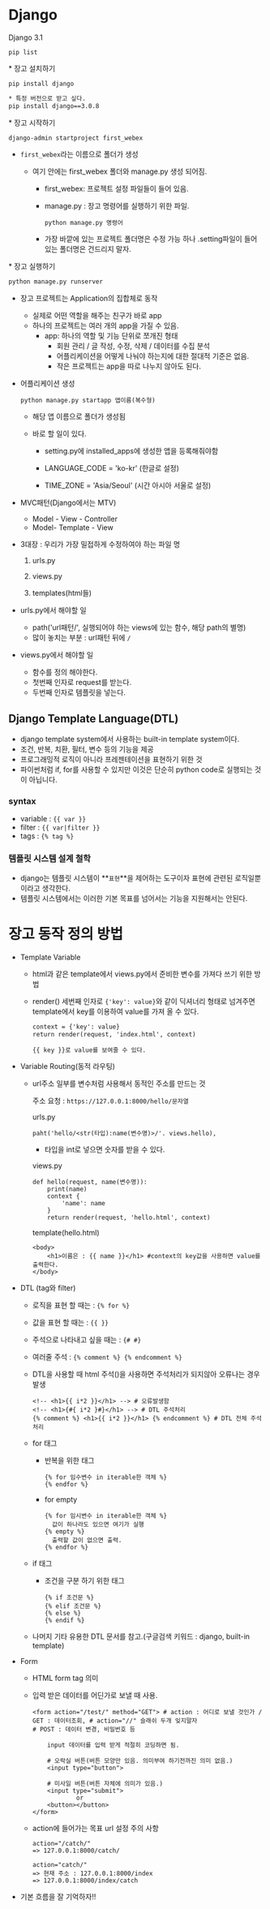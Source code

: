 # Django

Django 3.1

`pip list`

 \* 장고 설치하기

```txt
pip install django

* 특정 버전으로 받고 싶다.
pip install django==3.0.8
```



\* 장고 시작하기

```txt
django-admin startproject first_webex
```

* `first_webex`라는 이름으로 폴더가 생성

  * 여기 안에는 first_webex 폴더와 manage.py 생성 되어짐.

    * first_webex: 프로젝트 설정 파일들이 들어 있음.

    * manage.py : 장고 명령어를 실행하기 위한 파일.

      `python manage.py 명령어`

    * 가장 바깥에 있는 프로젝트 폴더명은 수정 가능 하나 .setting파일이 들어 있는 폴더명은 건드리지 말자.

\* 장고 실행하기

```txt
python manage.py runserver
```



* 장고 프로젝트는 Application의 집합체로 동작

  * 실제로 어떤 역할을 해주는 친구가 바로 app
  * 하나의 프로젝트는 여러 개의 app을 가질 수 있음.
    * app: 하나의 역할 및 기능 단위로 쪼개진 형태
      * 회원 관리 / 글 작성, 수정, 삭제 / 데이터를 수집 분석
      * 어플리케이션을 어떻게 나눠야 하는지에 대한 절대적 기준은 없음.
      * 작은 프로젝트는 app을 따로 나누지 않아도 된다.

* 어플리케이션 생성

  ```
  python manage.py startapp 앱이름(복수형)
  ```

  * 해당 앱 이름으로 폴더가 생성됨

  * 바로 할 일이 있다.

    * setting.py에 installed_apps에 생성한 앱을 등록해줘야함

    * LANGUAGE_CODE = 'ko-kr' (한글로 설정)

    * TIME_ZONE = 'Asia/Seoul' (시간 아시아 서울로 설정)

      

* MVC패턴(Django에서는 MTV)

  * Model - View - Controller
  * Model- Template - View

* 3대장 : 우리가 가장 밀접하게 수정하여야 하는 파일 명

  1. urls.py

  2. views.py

  3. templates(html들)

     

* urls.py에서 해야할 일

  * path('url패턴/', 실행되어야 하는 views에 있는 함수, 해당 path의 별명)
  * 많이 놓치는 부분 : url패턴 뒤에 `/`

  

* views.py에서 해야할 일

  * 함수를 정의 해야한다.
  * 첫번째 인자로 request를 받는다.
  * 두번째 인자로 템플릿을 넣는다.



## Django Template Language(DTL)

* django template system에서 사용하는 built-in template system이다.
* 조건, 반복, 치환, 필터, 변수 등의 기능을 제공
* 프로그래밍적 로직이 아니라 프레젠테이션을 표현하기 위한 것
* 파이썬처럼 if, for를 사용할 수 있지만 이것은 단순히 python code로 실행되는 것이 아닙니다.



### syntax

* variable : `{{ var }}`
* filter : `{{ var|filter }}`
* tags : `{% tag %}`



### 템플릿 시스템 설계 철학

* django는 템플릿 시스템이 **`표현`**을 제어하는 도구이자 표현에 관련된 로직일뿐이라고 생각한다.
* 템플릿 시스템에서는 이러한 기본 목표를 넘어서는 기능을 지원해서는 안된다.



# 장고 동작 정의 방법

* Template Variable

  * html과 같은 template에서 views.py에서 준비한 변수를 가져다 쓰기 위한 방법

  * render() 세번째 인자로 `{'key': value}`와 같이 딕셔너리 형태로 넘겨주면 template에서 key를 이용하여 value를 가져 올 수 있다.

    ```html
    context = {'key': value}
    return render(request, 'index.html', context)
    ```

    ```
    {{ key }}로 value를 보여줄 수 있다.
    ```

* Variable Routing(동적 라우팅)

  * url주소 일부를 변수처럼 사용해서 동적인 주소를 만드는 것

    주소 요청 : `https://127.0.0.1:8000/hello/문자열`

    urls.py

    ```
    paht('hello/<str(타입):name(변수명)>/'. views.hello),
    ```

    * 타입을 int로 넣으면 숫자를 받을 수 있다.

    views.py

    ```
    def hello(request, name(변수명)):
    	print(name)
    	context {
    		'name': name
    	}
    	return render(request, 'hello.html', context)
    ```

    template(hello.html)

    ```
    <body>
    	<h1>이름은 : {{ name }}</h1> #context의 key값을 사용하면 value를 출력한다.
    </body>
    ```

    

* DTL (tag와 filter)

  * 로직을 표현 할 때는 : `{% for %}`

  * 값을 표현 할 때는 : `{{ }}`

  * 주석으로 나타내고 싶을 때는 : `{# #}`

  * 여러줄 주석 : `{% comment %} {% endcomment %}`

  * DTL을 사용할 때 html 주석(<!-- -->)을 사용하면 주석처리가 되지않아 오류나는 경우 발생

    ```
    <!-- <h1>{{ i*2 }}</h1> --> # 오류발생함
    <!-- <h1>{#{ i*2 }#}</h1> --> # DTL 주석처리
    {% comment %} <h1>{{ i*2 }}</h1> {% endcomment %} # DTL 전체 주석처리
    ```

  * for 태그

    * 반복을 위한 태그

      ```
      {% for 임수변수 in iterable한 객체 %}
      {% endfor %}
      ```

    * for empty

      ```
      {% for 임시변수 in iterable한 객체 %}
      	값이 하나라도 있으면 여기가 실행
      {% empty %}
      	출력할 값이 없으면 출력.
      {% endfor %}
      ```

  * if 태그

    * 조건을 구분 하기 위한 태그

      ```
      {% if 조건문 %}
      {% elif 조건문 %}
      {% else %}
      {% endif %}
      ```

  * 나머지 기타 유용한 DTL 문서를 참고.(구글검색 키워드 : django, built-in template)

* Form

  * HTML form tag 의미

  * 입력 받은 데이터를 어딘가로 보낼 때 사용.

    ```
    <form action="/test/" method="GET"> # action : 어디로 보낼 것인가 / GET : 데이터조회, # action="//" 슬래쉬 두개 잊지말자
    # POST : 데이터 변경, 비밀번호 등
    
    	input 데이터를 입력 받게 적절히 코딩하면 됨.
    	
    	# 오락실 버튼(버튼 모양만 있음. 의미부여 하기전까진 의미 없음.)
    	<input type="button">
    	
    	# 미사일 버튼(버튼 자체에 의미가 있음.)
    	<input type="submit">
    			or
    	<button></button>
    </form>
    ```

  * action에 들어가는 목표 url 설정 주의 사항

    ```
    action="/catch/"
    => 127.0.0.1:8000/catch/
    
    action="catch/"
    => 현재 주소 : 127.0.0.1:8000/index
    => 127.0.0.1:8000/index/catch
    ```

    

* 기본 흐름을 잘 기억하자!!

